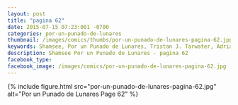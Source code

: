 ```yaml
---
layout: post
title: "pagina 62"
date: 2015-07-15 07:23:001 -0700
categories: por-un-punado-de-lunares
thumbnail: /images/comics/thumbs/por-un-punado-de-lunares-pagina-62.jpg
keywords: Shamsee, Por un Punado de Lunares, Tristan J. Tarwater, Adrian Ricker
description: Shamsee Por un Punado de Lunares - pagina 62
facebook_type: 
facebook_image: /images/comics/por-un-punado-de-lunares-pagina-62.jpg
---
```

{% include figure.html src="por-un-punado-de-lunares-pagina-62.jpg" alt="Por un Punado de Lunares Page 62" %}